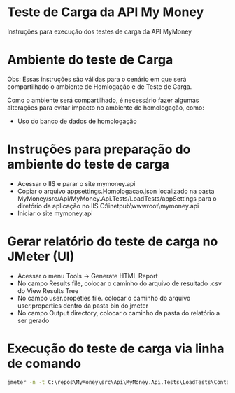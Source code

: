 # Teste de Carga da API My Money
Instruções para execução dos testes de carga da API MyMoney

# Ambiente do teste de Carga

Obs: Essas instruções são válidas para o cenário em que será compartilhado o ambiente de Homlogação e de Teste de Carga.

Como o ambiente será compartilhado, é necessário fazer algumas alterações para evitar impacto no ambiente de homologação, como:
- Uso do banco de dados de homologação

# Instruções para preparação do ambiente do teste de carga
- Acessar o IIS e parar o site mymoney.api
- Copiar o arquivo appsettings.Homologacao.json localizado na pasta MyMoney/src/Api/MyMoney.Api.Tests/LoadTests/appSettings para o diretório da aplicação no IIS C:\inetpub\wwwroot\mymoney.api
- Iniciar o site mymoney.api

# Gerar relatório do teste de carga no JMeter (UI)
- Acessar o menu Tools -> Generate HTML Report
- No campo Results file, colocar o caminho do arquivo de resultado .csv do View Results Tree
- No campo user.propeties file. colocar o caminho do arquivo user.properties dentro da pasta bin do jmeter
- No campo Output directory, colocar o caminho da pasta do relatório a ser gerado

# Execução do teste de carga via linha de comando
```cmd
jmeter -n -t C:\repos\MyMoney\src\Api\MyMoney.Api.Tests\LoadTests\ContasAPagar\ContasAPagar.Carga.Criar.jmx -l C:\repos\MyMoney\src\Api\MyMoney.Api.Tests\LoadTests\ContasAPagar\ContasAPagar.Carga.Criar.Result.csv -e -o C:\repos\MyMoney\src\Api\MyMoney.Api.Tests\LoadTests\ContasAPagar\ContasAPagar.Carga.Criar.Relatorio
```
